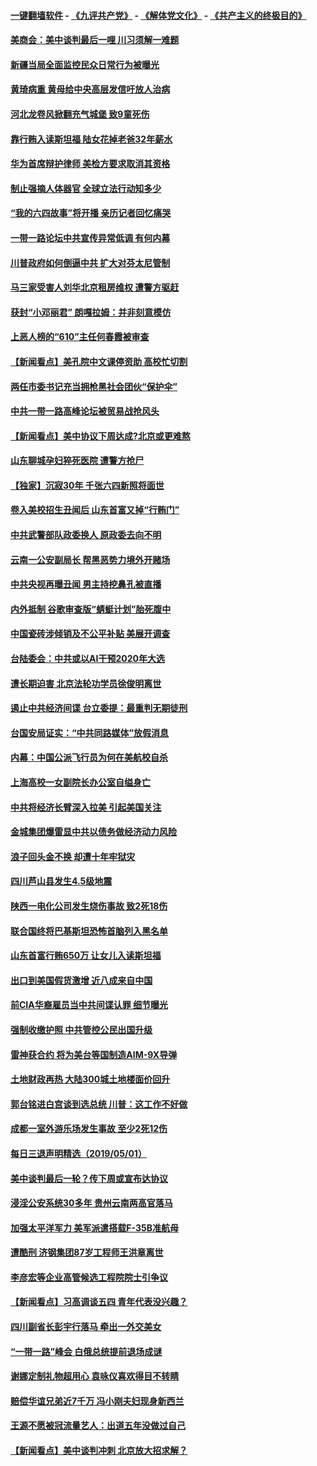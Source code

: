 #### [一键翻墙软件](https://github.com/gfw-breaker/nogfw/blob/master/README.md?t=05030637) -  [《九评共产党》](https://github.com/gfw-breaker/9ping.md?t=05030637) - [《解体党文化》](https://github.com/gfw-breaker/jtdwh.md?t=05030637) - [《共产主义的终极目的》](https://github.com/gfw-breaker/gczydzjmd.md?t=05030637)

#### [美商会：美中谈判最后一哩 川习须解一难题](../pages/nsc413/n11230581.md?t=05030637) 

#### [新疆当局全面监控民众日常行为被曝光](../pages/nsc413/n11229801.md?t=05030637) 

#### [黄琦病重 黄母给中央高层发信吁放人治病](../pages/nsc413/n11230733.md?t=05030637) 

#### [河北龙卷风掀翻充气城堡 致9童死伤](../pages/nsc413/n11230639.md?t=05030637) 


#### [靠行贿入读斯坦福 陆女花掉老爸32年薪水](../pages/nsc413/n11230216.md?t=05030637) 

#### [华为首席辩护律师 美检方要求取消其资格](../pages/nsc413/n11230262.md?t=05030637) 

#### [制止强摘人体器官 全球立法行动知多少](../pages/nsc413/n11229916.md?t=05030637) 

#### [“我的六四故事”将开播 亲历记者回忆痛哭](../pages/nsc413/n11229704.md?t=05030637) 

#### [一带一路论坛中共宣传异常低调 有何内幕](../pages/nsc413/n11230156.md?t=05030637) 

#### [川普政府如何倒逼中共 扩大对芬太尼管制](../pages/nsc413/n11229858.md?t=05030637) 

#### [马三家受害人刘华北京租房维权 遭警方驱赶](../pages/nsc413/n11229919.md?t=05030637) 

#### [获封“小邓丽君” 朗嘎拉姆：并非刻意模仿](../pages/nsc413/n11229957.md?t=05030637) 

#### [上恶人榜的“610”主任何春霞被审查](../pages/nsc413/n11229632.md?t=05030637) 

#### [【新闻看点】美孔院中文课停资助 高校忙切割](../pages/nsc413/n11229711.md?t=05030637) 

#### [两任市委书记充当拥枪黑社会团伙“保护伞”](../pages/nsc413/n11229746.md?t=05030637) 

#### [中共一带一路高峰论坛被贸易战抢风头](../pages/nsc413/n11229789.md?t=05030637) 

#### [【新闻看点】美中协议下周达成?北京或更难熬](../pages/nsc413/n11229614.md?t=05030637) 

#### [山东聊城孕妇猝死医院 遭警方抢尸](../pages/nsc413/n11229767.md?t=05030637) 

#### [【独家】沉寂30年 千张六四新照将面世](../pages/nsc413/n11227629.md?t=05030637) 

#### [卷入美校招生丑闻后 山东首富又掉“行贿门”](../pages/nsc413/n11229552.md?t=05030637) 

#### [中共武警部队政委换人 原政委去向不明](../pages/nsc413/n11229705.md?t=05030637) 

#### [云南一公安副局长 帮黑恶势力境外开赌场](../pages/nsc413/n11229647.md?t=05030637) 

#### [中共央视再曝丑闻 男主持挖鼻孔被直播](../pages/nsc413/n11229437.md?t=05030637) 

#### [内外抵制 谷歌审查版“蜻蜓计划”胎死腹中](../pages/nsc413/n11229466.md?t=05030637) 

#### [中国瓷砖涉倾销及不公平补贴 美展开调查](../pages/nsc413/n11229470.md?t=05030637) 

#### [台陆委会：中共或以AI干预2020年大选](../pages/nsc413/n11229386.md?t=05030637) 

#### [遭长期迫害 北京法轮功学员徐俊明离世](../pages/nsc413/n11229367.md?t=05030637) 


#### [遏止中共经济间谍 台立委提：最重判无期徒刑](../pages/nsc413/n11229138.md?t=05030637) 

#### [台国安局证实：“中共同路媒体”放假消息](../pages/nsc413/n11229101.md?t=05030637) 

#### [内幕：中国公派飞行员为何在美航校自杀](../pages/nsc413/n11224653.md?t=05030637) 

#### [上海高校一女副院长办公室自缢身亡](../pages/nsc413/n11229247.md?t=05030637) 

#### [中共将经济长臂深入拉美 引起美国关注](../pages/nsc413/n11229044.md?t=05030637) 

#### [金城集团爆雷显中共以债务做经济动力风险](../pages/nsc413/n11228722.md?t=05030637) 

#### [浪子回头金不换 却遭十年牢狱灾](../pages/nsc413/n11213689.md?t=05030637) 

#### [四川芦山县发生4.5级地震](../pages/nsc413/n11229048.md?t=05030637) 

#### [陕西一电化公司发生烧伤事故 致2死18伤](../pages/nsc413/n11228703.md?t=05030637) 

#### [联合国终将巴基斯坦恐怖首脑列入黑名单](../pages/nsc413/n11228791.md?t=05030637) 

#### [山东首富行贿650万 让女儿入读斯坦福](../pages/nsc413/n11228785.md?t=05030637) 

#### [出口到美国假货激增 近八成来自中国](../pages/nsc413/n11228288.md?t=05030637) 

#### [前CIA华裔雇员当中共间谍认罪 细节曝光](../pages/nsc413/n11227955.md?t=05030637) 

#### [强制收缴护照 中共管控公民出国升级](../pages/nsc413/n11228411.md?t=05030637) 

#### [雷神获合约 将为美台等国制造AIM-9X导弹](../pages/nsc413/n11228254.md?t=05030637) 

#### [土地财政再热 大陆300城土地楼面价回升](../pages/nsc413/n11227793.md?t=05030637) 

#### [郭台铭进白宫谈到选总统 川普：这工作不好做](../pages/nsc413/n11228150.md?t=05030637) 

#### [成都一室外游乐场发生事故 至少2死12伤](../pages/nsc413/n11227954.md?t=05030637) 

#### [每日三退声明精选（2019/05/01）](../pages/nsc413/n11228161.md?t=05030637) 

#### [美中谈判最后一轮？传下周或宣布达协议](../pages/nsc413/n11227602.md?t=05030637) 

#### [浸淫公安系统30多年 贵州云南两高官落马](../pages/nsc413/n11227956.md?t=05030637) 

#### [加强太平洋军力 美军派遣搭载F-35B准航母](../pages/nsc413/n11227769.md?t=05030637) 

#### [遭酷刑  济钢集团87岁工程师王洪章离世](../pages/nsc413/n11226889.md?t=05030637) 

#### [李彦宏等企业高管候选工程院院士引争议](../pages/nsc413/n11227605.md?t=05030637) 

#### [【新闻看点】习高调谈五四 青年代表没兴趣？](../pages/nsc413/n11222693.md?t=05030637) 

#### [四川副省长彭宇行落马 牵出一外交美女](../pages/nsc413/n11227608.md?t=05030637) 

#### [“一带一路”峰会 白俄总统提前退场成谜](../pages/nsc413/n11208197.md?t=05030637) 

#### [谢娜定制礼物超用心 袁咏仪喜欢得目不转睛](../pages/nsc413/n11227519.md?t=05030637) 

#### [赔偿华谊兄弟近7千万 冯小刚夫妇现身新西兰](../pages/nsc413/n11227341.md?t=05030637) 

#### [王源不愿被冠流量艺人：出道五年没做过自己](../pages/nsc413/n11227073.md?t=05030637) 

#### [【新闻看点】美中谈判冲刺 北京放大招求解？](../pages/nsc413/n11226853.md?t=05030637) 

